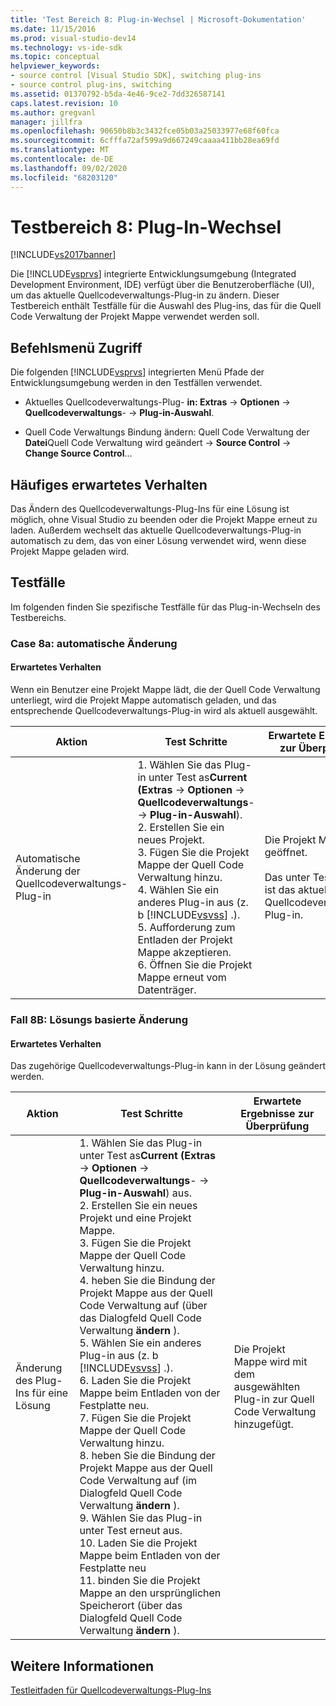 ```yaml
---
title: 'Test Bereich 8: Plug-in-Wechsel | Microsoft-Dokumentation'
ms.date: 11/15/2016
ms.prod: visual-studio-dev14
ms.technology: vs-ide-sdk
ms.topic: conceptual
helpviewer_keywords:
- source control [Visual Studio SDK], switching plug-ins
- source control plug-ins, switching
ms.assetid: 01370792-b5da-4e46-9ce2-7dd326587141
caps.latest.revision: 10
ms.author: gregvanl
manager: jillfra
ms.openlocfilehash: 90650b8b3c3432fce05b03a25033977e68f60fca
ms.sourcegitcommit: 6cfffa72af599a9d667249caaaa411bb28ea69fd
ms.translationtype: MT
ms.contentlocale: de-DE
ms.lasthandoff: 09/02/2020
ms.locfileid: "68203120"
---
```

# <a name="test-area-8-plug-in-switching"></a>Testbereich 8: Plug-In-Wechsel
[!INCLUDE[vs2017banner](../../includes/vs2017banner.md)]

Die [!INCLUDE[vsprvs](../../includes/vsprvs-md.md)] integrierte Entwicklungsumgebung (Integrated Development Environment, IDE) verfügt über die Benutzeroberfläche (UI), um das aktuelle Quellcodeverwaltungs-Plug-in zu ändern. Dieser Testbereich enthält Testfälle für die Auswahl des Plug-ins, das für die Quell Code Verwaltung der Projekt Mappe verwendet werden soll.  
  
## <a name="command-menu-access"></a>Befehlsmenü Zugriff  
 Die folgenden [!INCLUDE[vsprvs](../../includes/vsprvs-md.md)] integrierten Menü Pfade der Entwicklungsumgebung werden in den Testfällen verwendet.  
  
- Aktuelles Quellcodeverwaltungs-Plug- **in: Extras**  ->  **Optionen**  ->  **Quellcodeverwaltungs**-  ->  **Plug-in-Auswahl**.  
  
- Quell Code Verwaltungs Bindung ändern: Quell Code Verwaltung der **Datei**Quell Code Verwaltung wird geändert  ->  **Source Control**  ->  **Change Source Control**...  
  
## <a name="common-expected-behavior"></a>Häufiges erwartetes Verhalten  
 Das Ändern des Quellcodeverwaltungs-Plug-Ins für eine Lösung ist möglich, ohne Visual Studio zu beenden oder die Projekt Mappe erneut zu laden. Außerdem wechselt das aktuelle Quellcodeverwaltungs-Plug-in automatisch zu dem, das von einer Lösung verwendet wird, wenn diese Projekt Mappe geladen wird.  
  
## <a name="test-cases"></a>Testfälle  
 Im folgenden finden Sie spezifische Testfälle für das Plug-in-Wechseln des Testbereichs.  
  
### <a name="case-8a-automatic-change"></a>Case 8a: automatische Änderung  
  
#### <a name="expected-behavior"></a>Erwartetes Verhalten  
 Wenn ein Benutzer eine Projekt Mappe lädt, die der Quell Code Verwaltung unterliegt, wird die Projekt Mappe automatisch geladen, und das entsprechende Quellcodeverwaltungs-Plug-in wird als aktuell ausgewählt.  
  
|Aktion|Test Schritte|Erwartete Ergebnisse zur Überprüfung|  
|------------|----------------|--------------------------------|  
|Automatische Änderung der Quellcodeverwaltungs-Plug-in|1. Wählen Sie das Plug-in unter Test as**Current (Extras**  ->  **Optionen**  ->  **Quellcodeverwaltungs**-  ->  **Plug-in-Auswahl**).<br />2. Erstellen Sie ein neues Projekt.<br />3. Fügen Sie die Projekt Mappe der Quell Code Verwaltung hinzu.<br />4. Wählen Sie ein anderes Plug-in aus (z. b [!INCLUDE[vsvss](../../includes/vsvss-md.md)] .).<br />5. Aufforderung zum Entladen der Projekt Mappe akzeptieren.<br />6. Öffnen Sie die Projekt Mappe erneut vom Datenträger.|Die Projekt Mappe wird geöffnet.<br /><br /> Das unter Test-Plug-in ist das aktuelle Quellcodeverwaltungs-Plug-in.|  
  
### <a name="case-8b-solution-based-change"></a>Fall 8B: Lösungs basierte Änderung  
  
#### <a name="expected-behavior"></a>Erwartetes Verhalten  
 Das zugehörige Quellcodeverwaltungs-Plug-in kann in der Lösung geändert werden.  
  
|Aktion|Test Schritte|Erwartete Ergebnisse zur Überprüfung|  
|------------|----------------|--------------------------------|  
|Änderung des Plug-Ins für eine Lösung|1. Wählen Sie das Plug-in unter Test as**Current (Extras**  ->  **Optionen**  ->  **Quellcodeverwaltungs**-  ->  **Plug-in-Auswahl**) aus.<br />2. Erstellen Sie ein neues Projekt und eine Projekt Mappe.<br />3. Fügen Sie die Projekt Mappe der Quell Code Verwaltung hinzu.<br />4. heben Sie die Bindung der Projekt Mappe aus der Quell Code Verwaltung auf (über das Dialogfeld Quell Code Verwaltung **ändern** ).<br />5. Wählen Sie ein anderes Plug-in aus (z. b [!INCLUDE[vsvss](../../includes/vsvss-md.md)] .).<br />6. Laden Sie die Projekt Mappe beim Entladen von der Festplatte neu.<br />7. Fügen Sie die Projekt Mappe der Quell Code Verwaltung hinzu.<br />8. heben Sie die Bindung der Projekt Mappe aus der Quell Code Verwaltung auf (im Dialogfeld Quell Code Verwaltung **ändern** ).<br />9. Wählen Sie das Plug-in unter Test erneut aus.<br />10. Laden Sie die Projekt Mappe beim Entladen von der Festplatte neu<br />11. binden Sie die Projekt Mappe an den ursprünglichen Speicherort (über das Dialogfeld Quell Code Verwaltung **ändern** ).|Die Projekt Mappe wird mit dem ausgewählten Plug-in zur Quell Code Verwaltung hinzugefügt.|  
  
## <a name="see-also"></a>Weitere Informationen  
 [Testleitfaden für Quellcodeverwaltungs-Plug-Ins](../../extensibility/internals/test-guide-for-source-control-plug-ins.md)
